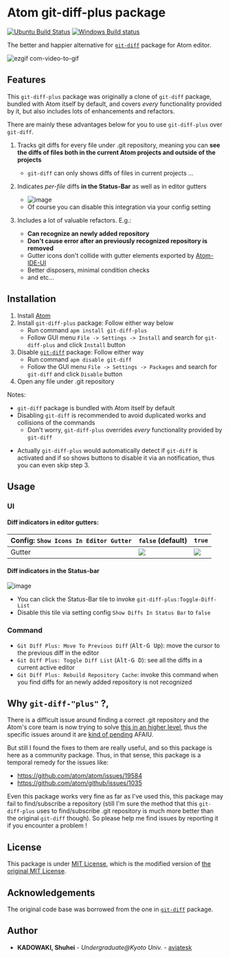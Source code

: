 # Atom git-diff-plus package

[![Ubuntu Build Status](https://travis-ci.org/aviatesk/atom-git-diff-plus.svg?branch=master)](https://travis-ci.org/aviatesk/atom-git-diff-plus/)
[![Windows Build status](https://ci.appveyor.com/api/projects/status/1nytyu2csyuvftt9/branch/master?svg=true)](https://ci.appveyor.com/project/aviatesk/atom-git-diff-plus)

The better and happier alternative for [`git-diff`][git-diff] package for Atom editor.

![ezgif com-video-to-gif](https://user-images.githubusercontent.com/40514306/60759461-cdb4e600-a060-11e9-856b-559e006f6f79.gif)


## Features

This `git-diff-plus` package was originally a clone of `git-diff` package, bundled with Atom itself by default, and covers _every_ functionality provided by it, but also includes lots of enhancements and refactors.

There are mainly these advantages below for you to use `git-diff-plus` over `git-diff`.

1. Tracks git diffs for every file under .git repository, meaning you can **see the diffs of files both in the current Atom projects and outside of the projects**
    * `git-diff` can only shows diffs of files in current projects ...

2. Indicates _per-file_ diffs **in the Status-Bar** as well as in editor gutters
    * ![image](https://user-images.githubusercontent.com/40514306/60760048-98f95c80-a069-11e9-80a9-c3fefeb3de49.png)
    * Of course you can disable this integration via your config setting

3. Includes a lot of valuable refactors. E.g.:
    * **Can recognize an newly added repository**
    * **Don't cause error after an previously recognized repository is removed**
    * Gutter icons don't collide with gutter elements exported by [Atom-IDE-UI](https://atom.io/packages/atom-ide-ui)
    * Better disposers, minimal condition checks
    * and etc...


## Installation

1. Install [Atom](https://atom.io/)
2. Install `git-diff-plus` package: Follow either way below
    - Run command `apm install git-diff-plus`
    - Follow GUI menu `File -> Settings -> Install` and search for `git-diff-plus` and click `Install` button
3. Disable [`git-diff`][git-diff] package: Follow either way
    * Run command `apm disable git-diff`
    * Follow the GUI menu `File -> Settings -> Packages` and search for `git-diff` and click `Disable` button
4. Open any file under .git repository

Notes:
- `git-diff` package is bundled with Atom itself by default
- Disabling `git-diff` is recommended to avoid duplicated works and collisions of the commands
    * Don't worry, `git-diff-plus` overrides _every_ functionality provided by `git-diff`
* Actually `git-diff-plus` would automatically detect if `git-diff` is activated and if so shows buttons to disable it via an notification, thus you can even skip step 3.


## Usage

### UI

#### Diff indicators in editor gutters:

| Config: `Show Icons In Editor Gutter` | `false` (default)                                                                                                       | `true`                                                                                                                  |
|---------------------------------------|-------------------------------------------------------------------------------------------------------------------------|-------------------------------------------------------------------------------------------------------------------------|
| Gutter                                | <!-- test --> ![](https://user-images.githubusercontent.com/40514306/60879414-886d0000-a27c-11e9-8474-3e6e7fdc2b3d.png) | <!-- test --> ![](https://user-images.githubusercontent.com/40514306/60879638-f7e2ef80-a27c-11e9-8135-fbf19f44311c.png) |

#### Diff indicators in the Status-bar

![image](https://user-images.githubusercontent.com/40514306/60760048-98f95c80-a069-11e9-80a9-c3fefeb3de49.png)
- You can click the Status-Bar tile to invoke `git-diff-plus:Toggle-Diff-List`
- Disable this tile via setting config `Show Diffs In Status Bar` to `false`

### Command

- `Git Diff Plus: Move To Previous Diff` (<kbd>Alt-G Up</kbd>): move the cursor to the previous diff in the editor
- `Git Diff Plus: Toggle Diff List` (<kbd>Alt-G D</kbd>): see all the diffs in a current active editor
- `Git Diff Plus: Rebuild Repository Cache`: invoke this command when you find diffs for an newly added repository is not recognized


## Why `git-diff-"plus"` ?,

There is a difficult issue around finding a correct .git repository and the Atom's core team is now trying to solve [this in an higher level](https://github.com/atom/github/issues/1835), thus the specific issues around it are [kind of pending](https://github.com/atom/atom/issues/19584) AFAIU.

But still I found the fixes to them are really useful, and so this package is here as a community package. Thus, in that sense, this package is a temporal remedy for the issues like:
- https://github.com/atom/atom/issues/19584
- https://github.com/atom/github/issues/1035

Even this package works very fine as far as I've used this, this package may fail to find/subscribe a repository (still I'm sure the method that this `git-diff-plus` uses to find/subscribe .git repository is much more better than the original `git-diff` though).
 So please help me find issues by reporting it if you encounter a problem !


## License

This package is under [MIT License](LICENSE.md), which is the modified version of [the original MIT License](https://github.com/atom/atom/blob/master/packages/git-diff/LICENSE.md).


## Acknowledgements

The original code base was borrowed from the one in [`git-diff`][git-diff] package.


## Author

- **KADOWAKI, Shuhei** - *Undergraduate@Kyoto Univ.* - [aviatesk]


<!-- Links -->

[git-diff]: https://github.com/atom/atom/tree/master/packages/git-diff
[aviatesk]: https://github.com/aviatesk
